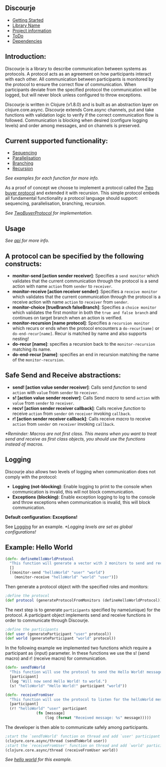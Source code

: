 <b>Discourje</b>
-
- [Getting Started](GettingStarted.md)
- [Library Name](LibraryName.md)
- [Project information](ProjectInformation.md)
- [ToDo](ToDo.md)
- [Dependencies](Dependencies.md)

<b>Introduction:</b>
-
Discourje is a library to describe communication between systems as protocols.
A protocol acts as an agreement on how participants interact with each other.
All communication between participants is monitored by the protocol to ensure the correct flow of communication.
When participants deviate from the specified protocol the communication will be logged, but will never block unless configured to throw exceptions.

Discourje is written in Clojure (v1.8.0) and is built as an abstraction layer on clojure.core.async.
Discourje extends Core.async channels, put and take functions with validation logic to verify if the correct communication flow is followed. 
Communication is blocking when desired (configure logging levels) and order among messages, and on channels is preserved.

<b>Current supported functionality:</b>
- 
- [Sequencing](src/discourje/examples/sequencing.clj)
- [Parallelisation](src/discourje/examples/parallelisation.clj)
- [Branching](src/discourje/examples/branching.clj)
- [Recursion](src/discourje/examples/recursion.clj)

<i>See examples for each function for more info.</i>

As a proof of concept we choose to implement a protocol called the [Two buyer protocol](https://www.doc.ic.ac.uk/~yoshida/multiparty/multiparty.pdf) and extended it with recursion.
This simple protocol embeds all fundamental functionality a protocol language should support: sequencing, parallelisation, branching, recursion.

<i>See [TwoBuyerProtocol](src/discourje/TwoBuyerProtocol) for implementation.</i>

<b>Usage</b>
-

<i>See [api](src/discourje/api/api.clj) for more info.</i>

A protocol can be specified by the following constructs:
-
- <b>monitor-send [action sender receiver]</b>: Specifies a `send monitor` which validates that the current communication through the protocol is a send action with name `action` from `sender` to `receiver`.
- <b>monitor-receive [action receiver sender]</b>: Specifies a `receive monitor` which validates that the current communication through the protocol is a receive action with name `action` to `receiver` from `sender`.
- <b>monitor-choice [trueBranch falseBranch]</b>: Specifies a `choice monitor` which validates the first monitor in both the `true and false branch` and continues on target branch when an action is verified. 
- <b>monitor-recursion [name protocol]</b>: Specifies a `recursion monitor` which recurs or ends when the protocol encounters a `do-recur[name]` or `do-end-recur[name]`. Recur is matched by name and also supports nesting!
- <b>do-recur [name]</b>: specifies a recursion back to the `monitor-recursion` matching its name.
- <b>do-end-recur [name]</b>: specifies an end in recursion matching the name of the `monitor-recursion`.

Safe Send and Receive abstractions:
-
- <b>send! [action value sender receiver]</b>: Calls send <i>function</i> to send `action` with `value` from `sender` to `receiver`.
- <b>s! [action value sender receiver]</b>: Calls Send <i>macro</i> to send `action` with `value` from `sender` to `receiver`.
- <b>recv! [action sender receiver callback]</b>: Calls receive <i>function</i> to receive `action` from `sender` on `receiver` invoking `callback`.
- <b>r! [action sender receiver callback]</b>: Calls receive <i>macro</i> to receive `action` from `sender` on `receiver` invoking `callback`.

<i>*Reminder: Macros are not first class. This means when you want to treat send and receive as first class objects, you should use the functions instead of macros.</i>

Logging
-
Discourje also allows two levels of logging when communication does not comply with the protocol:
- <b>Logging (not-blocking)</b>: Enable logging to print to the console when communication is invalid, this will not block communication.
- <b>Exceptions (blocking)</b>: Enable exception logging to log to the console and throw exceptions when communication is invalid, this will block communication.

<b>Default configuration: Exceptions!</b>

See [Logging](src/discourje/examples/logging.clj) for an example.
<i>*Logging levels are set as global configurations!</i>

Example: Hello World
-
```clojure
(defn- defineHelloWorldProtocol
  "This function will generate a vector with 2 monitors to send and receive the hello world message."
  []
  [(monitor-send "helloWorld" "user" "world")
    (monitor-receive "helloWorld" "world" "user")])
```
Then generate a protocol object with the specified roles and monitors:
```clojure
;define the protocol
(def protocol (generateProtocolFromMonitors (defineHelloWorldProtocol)))
```

The next step is to generate `participants` specified by name(unique) for the protocol. A participant object implements send and receive functions in order to communicate through Discourje.
```clojure
;define the participants
(def user (generateParticipant "user" protocol))
(def world (generateParticipant "world" protocol))
```
In the following example we implemented two functions which require a participant as (input) parameter.
In these functions we use the s! (send macro) and r! (receive macro) for communication.
```clojure
(defn- sendToWorld
  "This function will use the protocol to send the Hello World! message to world."
  [participant]
  (log "Will now send Hello World! to world.")
  (s! "helloWorld" "Hello World!" participant "world"))

(defn- receiveFromUser
  "This function will use the protocol to listen for the helloWorld message."
  [participant]
  (r! "helloWorld" "user" participant
              (fn [message]
                  (log (format "Received message: %s" message)))))
```

The developer is then able to communicate safely among participants.
```clojure
;start the `sendToWorld' function on thread and add `user' participant
(clojure.core.async/thread (sendToWorld user))
;start the `receiveFromUser' function on thread and add `world' participant
(clojure.core.async/thread (receiveFromUser world))
```

<i>See [hello world](src/discourje/examples/helloWorld.clj) for this example.</i>